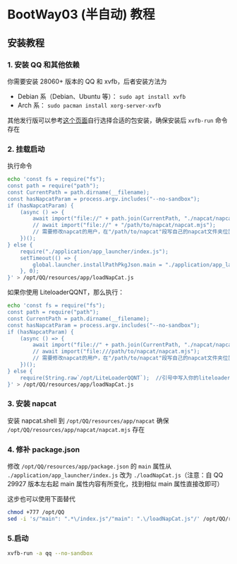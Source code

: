 # BootWay03 (半自动) 教程

## 安装教程

### 1. 安装 QQ 和其他依赖

你需要安装 28060+ 版本的 QQ 和 xvfb，后者安装方法为

- Debian 系（Debian、Ubuntu 等）： `sudo apt install xvfb`
- Arch 系： `sudo pacman install xorg-server-xvfb`

其他发行版可以参考[这个页面](https://pkgs.org/search/?q=xvfb)自行选择合适的包安装，确保安装后 `xvfb-run` 命令存在

### 2. 挂载启动

执行命令

``` bash
echo 'const fs = require("fs");
const path = require("path");
const CurrentPath = path.dirname(__filename);
const hasNapcatParam = process.argv.includes("--no-sandbox");
if (hasNapcatParam) {
    (async () => {
        await import("file://" + path.join(CurrentPath, "./napcat/napcat.mjs"));
        // await import("file://" + "/path/to/napcat/napcat.mjs");
        // 需要修改napcat的用户，在"/path/to/napcat"段写自己的napcat文件夹位置，并注释path.join所在行
    })();
} else {
    require("./application/app_launcher/index.js");
    setTimeout(() => {
        global.launcher.installPathPkgJson.main = "./application/app_launcher/index.js";
    }, 0);
}' > /opt/QQ/resources/app/loadNapCat.js
```

如果你使用 LiteloaderQQNT，那么执行：

``` bash
echo 'const fs = require("fs");
const path = require("path");
const CurrentPath = path.dirname(__filename);
const hasNapcatParam = process.argv.includes("--no-sandbox");
if (hasNapcatParam) {
    (async () => {
        await import("file://" + path.join(CurrentPath, "./napcat/napcat.mjs"));
        // await import("file:///path/to/napcat/napcat.mjs");
        // 需要修改napcat的用户，在"/path/to/napcat"段写自己的napcat文件夹位置，并注释path.join所在行
    })();
} else {
    require(String.raw`/opt/LiteLoaderQQNT`);  //引号中写入你的liteloaderqqnt路径
}' > /opt/QQ/resources/app/loadNapCat.js
```

### 3. 安装 napcat

安装 napcat.shell 到 `/opt/QQ/resources/app/napcat` 确保 `/opt/QQ/resources/app/napcat/napcat.mjs` 存在

### 4. 修补 package.json

修改 `/opt/QQ/resources/app/package.json` 的 `main` 属性从 `./application/app_launcher/index.js` 改为 `./loadNapCat.js`（注意：自 QQ 29927 版本左右起 main 属性内容有所变化，找到相似 main 属性直接改即可）

这步也可以使用下面替代

``` bash
chmod +777 /opt/QQ
sed -i 's/"main": ".*\/index.js"/"main": ".\/loadNapCat.js"/' /opt/QQ/resources/app/package.json
```

### 5.启动

``` bash
xvfb-run -a qq --no-sandbox
```
